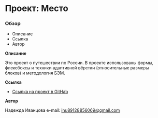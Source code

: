 # Проект: Место

### Обзор
* Описание
* Ссылка
* Автор

**Описание**

Это проект о путешествии по России. В проекте использованы формы, флексбоксы и техники адаптивной вёрстки (относительные размеры блоков) и методология БЭМ.

**Ссылка**

* [Ссылка на проект в GitHab](https://ivantsovan.github.io/russian-travel/)

**Автор**

Надежда Иванцова 
e-mail: inu89128856069@gmail.com
